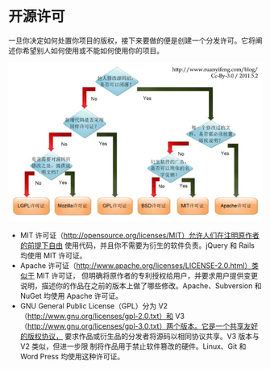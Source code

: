# 开源许可

一旦你决定如何处置你项目的版权，接下来要做的便是创建一个分发许可。它将阐述你希望别人如何使用或不能如何使用你的项目。

<img src="./figures/开源许可.jpg" />

+ MIT 许可证（http://opensource.org/licenses/MIT）允许人们在注明原作者的前提下自由 使用代码，并且你不需要为衍生的软件负责。jQuery 和 Rails 均使用 MIT 许可证。 
+ Apache 许可证（http://www.apache.org/licenses/LICENSE-2.0.html）类似于 MIT 许可证， 但明确将原作者的专利授权给用户，并要求用户提供变更说明，描述你的作品在之前的版本上做了哪些修改。Apache、Subversion 和 NuGet 均使用 Apache 许可证。 
+ GNU General Public License（GPL）分为 V2（http://www.gnu.org/licenses/gpl-2.0.txt）和 V3（http://www.gnu.org/licenses/gpl-3.0.txt）两个版本。它是一个共享友好的版权协议， 要求作品或衍生品的分发者将源码以相同协议共享。V3 版本与 V2 类似，但进一步限 制将作品用于禁止软件篡改的硬件。Linux、Git 和 Word Press 均使用这种许可证。 